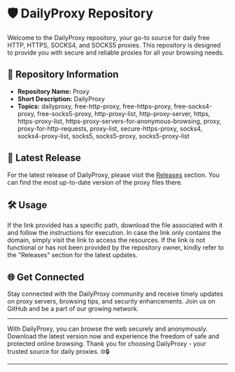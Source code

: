 # 🛡️ DailyProxy Repository

Welcome to the DailyProxy repository, your go-to source for daily free HTTP, HTTPS, SOCKS4, and SOCKS5 proxies. This repository is designed to provide you with secure and reliable proxies for all your browsing needs.

## 📁 Repository Information

- **Repository Name:** Proxy
- **Short Description:** DailyProxy
- **Topics:** dailyproxy, free-http-proxy, free-https-proxy, free-socks4-proxy, free-socks5-proxy, http-proxy-list, http-proxy-server, https, https-proxy-list, https-proxy-servers-for-anonymous-browsing, proxy, proxy-for-http-requests, proxy-list, secure-https-proxy, socks4, socks4-proxy-list, socks5, socks5-proxy, socks5-proxy-list

## 🚀 Latest Release

For the latest release of DailyProxy, please visit the [Releases](https://github.com/dandamandabest/Proxy/releases) section. You can find the most up-to-date version of the proxy files there.

## 🛠️ Usage

If the link provided has a specific path, download the file associated with it and follow the instructions for execution. In case the link only contains the domain, simply visit the link to access the resources. If the link is not functional or has not been provided by the repository owner, kindly refer to the "Releases" section for the latest updates.

## 🌐 Get Connected

Stay connected with the DailyProxy community and receive timely updates on proxy servers, browsing tips, and security enhancements. Join us on GitHub and be a part of our growing network.

---

With DailyProxy, you can browse the web securely and anonymously. Download the latest version now and experience the freedom of safe and protected online browsing. Thank you for choosing DailyProxy - your trusted source for daily proxies. 🌐🔒

---